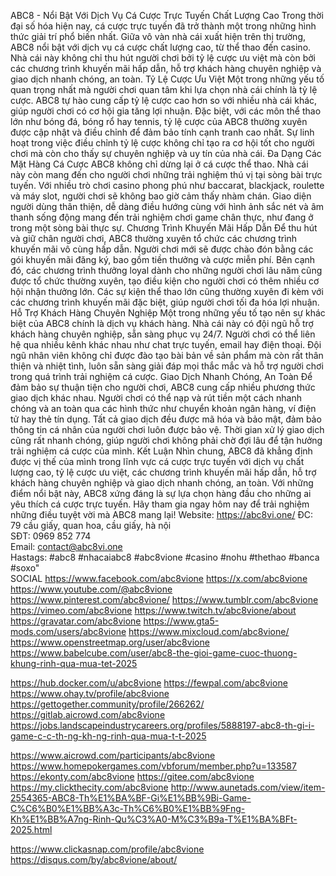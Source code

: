 ABC8 - Nổi Bật Với Dịch Vụ Cá Cược Trực Tuyến Chất Lượng Cao
Trong thời đại số hóa hiện nay, cá cược trực tuyến đã trở thành một trong những hình thức giải trí phổ biến nhất. Giữa vô vàn nhà cái xuất hiện trên thị trường, ABC8 nổi bật với dịch vụ cá cược chất lượng cao, từ thể thao đến casino. Nhà cái này không chỉ thu hút người chơi bởi tỷ lệ cược ưu việt mà còn bởi các chương trình khuyến mãi hấp dẫn, hỗ trợ khách hàng chuyên nghiệp và giao dịch nhanh chóng, an toàn.
Tỷ Lệ Cược Ưu Việt
Một trong những yếu tố quan trọng nhất mà người chơi quan tâm khi lựa chọn nhà cái chính là tỷ lệ cược. ABC8 tự hào cung cấp tỷ lệ cược cao hơn so với nhiều nhà cái khác, giúp người chơi có cơ hội gia tăng lợi nhuận. Đặc biệt, với các môn thể thao lớn như bóng đá, bóng rổ hay tennis, tỷ lệ cược của ABC8 thường xuyên được cập nhật và điều chỉnh để đảm bảo tính cạnh tranh cao nhất. Sự linh hoạt trong việc điều chỉnh tỷ lệ cược không chỉ tạo ra cơ hội tốt cho người chơi mà còn cho thấy sự chuyên nghiệp và uy tín của nhà cái.
Đa Dạng Các Mặt Hàng Cá Cược
ABC8 không chỉ dừng lại ở cá cược thể thao. Nhà cái này còn mang đến cho người chơi những trải nghiệm thú vị tại sòng bài trực tuyến. Với nhiều trò chơi casino phong phú như baccarat, blackjack, roulette và máy slot, người chơi sẽ không bao giờ cảm thấy nhàm chán. Giao diện người dùng thân thiện, dễ dàng điều hướng cùng với hình ảnh sắc nét và âm thanh sống động mang đến trải nghiệm chơi game chân thực, như đang ở trong một sòng bài thực sự.
Chương Trình Khuyến Mãi Hấp Dẫn
Để thu hút và giữ chân người chơi, ABC8 thường xuyên tổ chức các chương trình khuyến mãi vô cùng hấp dẫn. Người chơi mới sẽ được chào đón bằng các gói khuyến mãi đăng ký, bao gồm tiền thưởng và cược miễn phí. Bên cạnh đó, các chương trình thưởng loyal dành cho những người chơi lâu năm cũng được tổ chức thường xuyên, tạo điều kiện cho người chơi có thêm nhiều cơ hội nhận thưởng lớn. Các sự kiện thể thao lớn cũng thường xuyên đi kèm với các chương trình khuyến mãi đặc biệt, giúp người chơi tối đa hóa lợi nhuận.
Hỗ Trợ Khách Hàng Chuyên Nghiệp
Một trong những yếu tố tạo nên sự khác biệt của ABC8 chính là dịch vụ khách hàng. Nhà cái này có đội ngũ hỗ trợ khách hàng chuyên nghiệp, sẵn sàng phục vụ 24/7. Người chơi có thể liên hệ qua nhiều kênh khác nhau như chat trực tuyến, email hay điện thoại. Đội ngũ nhân viên không chỉ được đào tạo bài bản về sản phẩm mà còn rất thân thiện và nhiệt tình, luôn sẵn sàng giải đáp mọi thắc mắc và hỗ trợ người chơi trong quá trình trải nghiệm cá cược.
Giao Dịch Nhanh Chóng, An Toàn
Để đảm bảo sự thuận tiện cho người chơi, ABC8 cung cấp nhiều phương thức giao dịch khác nhau. Người chơi có thể nạp và rút tiền một cách nhanh chóng và an toàn qua các hình thức như chuyển khoản ngân hàng, ví điện tử hay thẻ tín dụng. Tất cả giao dịch đều được mã hóa và bảo mật, đảm bảo thông tin cá nhân của người chơi luôn được bảo vệ. Thời gian xử lý giao dịch cũng rất nhanh chóng, giúp người chơi không phải chờ đợi lâu để tận hưởng trải nghiệm cá cược của mình.
Kết Luận
Nhìn chung, ABC8 đã khẳng định được vị thế của mình trong lĩnh vực cá cược trực tuyến với dịch vụ chất lượng cao, tỷ lệ cược ưu việt, các chương trình khuyến mãi hấp dẫn, hỗ trợ khách hàng chuyên nghiệp và giao dịch nhanh chóng, an toàn. Với những điểm nổi bật này, ABC8 xứng đáng là sự lựa chọn hàng đầu cho những ai yêu thích cá cược trực tuyến. Hãy tham gia ngay hôm nay để trải nghiệm những điều tuyệt vời mà ABC8 mang lại!
Website: https://abc8vi.one/ 
ĐC: 79 cầu giấy, quan hoa, cầu giấy, hà nội      
SĐT: 0969 852 774    
Email: contact@abc8vi.one     
Hastags: #abc8 #nhacaiabc8 #abc8vione #casino #nohu #thethao #banca #soxo"                      
SOCIAL
https://www.facebook.com/abc8vione
https://x.com/abc8vione
https://www.youtube.com/@abc8vione
https://www.pinterest.com/abc8vione/
https://www.tumblr.com/abc8vione
https://vimeo.com/abc8vione
https://www.twitch.tv/abc8vione/about
https://gravatar.com/abc8vione
https://www.gta5-mods.com/users/abc8vione
https://www.mixcloud.com/abc8vione/
https://www.openstreetmap.org/user/abc8vione
https://www.babelcube.com/user/abc8-the-gioi-game-cuoc-thuong-khung-rinh-qua-mua-tet-2025

https://hub.docker.com/u/abc8vione
https://fewpal.com/abc8vione
https://www.ohay.tv/profile/abc8vione
https://gettogether.community/profile/266262/
https://gitlab.aicrowd.com/abc8vione
https://jobs.landscapeindustrycareers.org/profiles/5888197-abc8-th-gi-i-game-c-c-th-ng-kh-ng-rinh-qua-mua-t-t-2025

https://www.aicrowd.com/participants/abc8vione
https://www.homepokergames.com/vbforum/member.php?u=133587
https://ekonty.com/abc8vione
https://gitee.com/abc8vione
https://my.clickthecity.com/abc8vione
http://www.aunetads.com/view/item-2554365-ABC8-Th%E1%BA%BF-Gi%E1%BB%9Bi-Game-C%C6%B0%E1%BB%A3c-Th%C6%B0%E1%BB%9Fng-Kh%E1%BB%A7ng-Rinh-Qu%C3%A0-M%C3%B9a-T%E1%BA%BFt-2025.html

https://www.clickasnap.com/profile/abc8vione
https://disqus.com/by/abc8vione/about/
